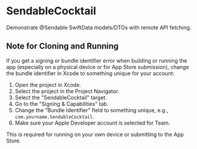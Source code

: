 # SendableCocktail
Demonstrate @Sendable SwiftData models/DTOs with remote API fetching. 

## Note for Cloning and Running
If you get a signing or bundle identifier error when building or running the app (especially on a physical device or for App Store submission), change the bundle identifier in Xcode to something unique for your account:

1. Open the project in Xcode.
2. Select the project in the Project Navigator.
3. Select the "SendableCocktail" target.
4. Go to the "Signing & Capabilities" tab.
5. Change the "Bundle Identifier" field to something unique, e.g., `com.yourname.SendableCocktail`.
6. Make sure your Apple Developer account is selected for Team.

This is required for running on your own device or submitting to the App Store. 
